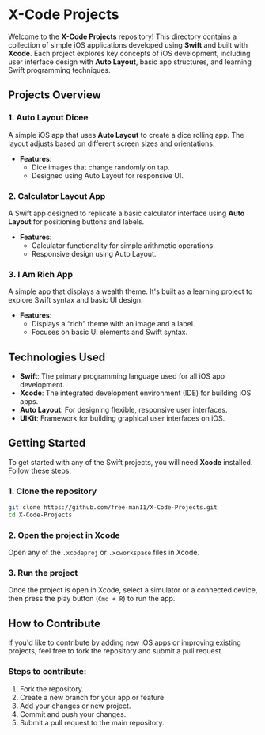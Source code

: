 

# X-Code Projects

Welcome to the **X-Code Projects** repository! This directory contains a collection of simple iOS applications developed using **Swift** and built with **Xcode**. Each project explores key concepts of iOS development, including user interface design with **Auto Layout**, basic app structures, and learning Swift programming techniques.

## Projects Overview

### 1. **Auto Layout Dicee**
A simple iOS app that uses **Auto Layout** to create a dice rolling app. The layout adjusts based on different screen sizes and orientations.

- **Features**:
  - Dice images that change randomly on tap.
  - Designed using Auto Layout for responsive UI.
  
### 2. **Calculator Layout App**
A Swift app designed to replicate a basic calculator interface using **Auto Layout** for positioning buttons and labels.

- **Features**:
  - Calculator functionality for simple arithmetic operations.
  - Responsive design using Auto Layout.

### 3. **I Am Rich App**
A simple app that displays a wealth theme. It's built as a learning project to explore Swift syntax and basic UI design.

- **Features**:
  - Displays a “rich” theme with an image and a label.
  - Focuses on basic UI elements and Swift syntax.

## Technologies Used

- **Swift**: The primary programming language used for all iOS app development.
- **Xcode**: The integrated development environment (IDE) for building iOS apps.
- **Auto Layout**: For designing flexible, responsive user interfaces.
- **UIKit**: Framework for building graphical user interfaces on iOS.

## Getting Started

To get started with any of the Swift projects, you will need **Xcode** installed. Follow these steps:

### 1. Clone the repository
```bash
git clone https://github.com/free-man11/X-Code-Projects.git
cd X-Code-Projects
```

### 2. Open the project in Xcode
Open any of the `.xcodeproj` or `.xcworkspace` files in Xcode.

### 3. Run the project
Once the project is open in Xcode, select a simulator or a connected device, then press the play button (`Cmd + R`) to run the app.

## How to Contribute

If you'd like to contribute by adding new iOS apps or improving existing projects, feel free to fork the repository and submit a pull request.

### Steps to contribute:

1. Fork the repository.
2. Create a new branch for your app or feature.
3. Add your changes or new project.
4. Commit and push your changes.
5. Submit a pull request to the main repository.

